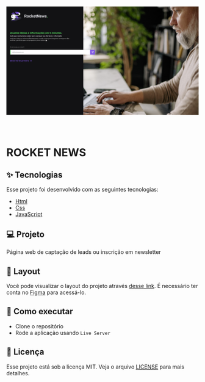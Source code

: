 <h1 align="center">
  <img alt="Rocket News" title="Rocket News" src="assets/photo.png" />
</h1>

<br>

<h1> 
ROCKET NEWS 
</h1>

## ✨ Tecnologias

Esse projeto foi desenvolvido com as seguintes tecnologias:

- [Html](https://developer.mozilla.org/pt-BR/docs/Web/HTML)
- [Css](https://developer.mozilla.org/pt-BR/docs/Web/CSS)
- [JavaScript](https://developer.mozilla.org/pt-BR/docs/Web/JavaScript)

## 💻 Projeto

Página web de captação de leads ou inscrição em newsletter

## 🔖 Layout

Você pode visualizar o layout do projeto através [desse link](<https://www.figma.com/file/6OjVx7UegZ2gLn3ugw9hAR/DD-%2F-RocketNews-(Copy)?node-id=3%3A2>). É necessário ter conta no [Figma](http://figma.com/) para acessá-lo.

## 🚀 Como executar

- Clone o repositório
- Rode a aplicação usando `Live Server`

## 📄 Licença

Esse projeto está sob a licença MIT. Veja o arquivo [LICENSE](LICENSE.md) para mais detalhes.
